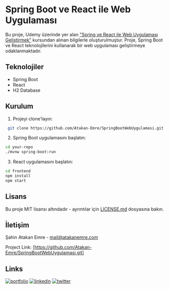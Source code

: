 # Spring Boot ve React ile Web Uygulaması

Bu proje, Udemy üzerinde yer alan ["Spring ve React ile Web Uygulaması Geliştirmek"](https://www.udemy.com/course/spring-ve-react-ile-web-uygulamas-gelistirmek) kursundan alınan bilgilerle oluşturulmuştur. Proje, Spring Boot ve React teknolojilerini kullanarak bir web uygulaması geliştirmeye odaklanmaktadır.

## Teknolojiler

- Spring Boot
- React
- H2 Database

## Kurulum

1. Projeyi clone'layın:

```bash
 git clone https://github.com/Atakan-Emre/SpringBootWebUygulamasi.git
```


2. Spring Boot uygulamasını başlatın:
```bash
cd your-repo
./mvnw spring-boot:run
```
3. React uygulamasını başlatın:
```bash
cd frontend
npm install
npm start
```
## Lisans

Bu proje MIT lisansı altındadır - ayrıntılar için [LICENSE.md](LICENSE.md) dosyasına bakın.

## İletişim

Şahin Atakan Emre - mail@atakanemre.com

Project Link: [https://github.com/Atakan-Emre/SpringBootWebUygulamasi.git]

## Links
[![portfolio](https://img.shields.io/badge/my_portfolio-000?style=for-the-badge&logo=ko-fi&logoColor=white)](https://www.atakanemre.com/)
[![linkedin](https://img.shields.io/badge/linkedin-0A66C2?style=for-the-badge&logo=linkedin&logoColor=white)](https://www.linkedin.com/atakan-emre)
[![twitter](https://img.shields.io/badge/twitter-1DA1F2?style=for-the-badge&logo=twitter&logoColor=white)](https://twitter.com/dev_atakan)

